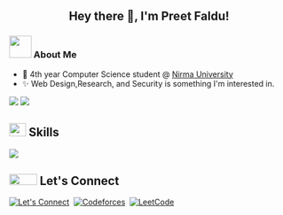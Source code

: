 <h2 align="center">
  Hey there 👋,
  I'm Preet Faldu!
</h2>

### <img src="https://media.giphy.com/media/VgCDAzcKvsR6OM0uWg/giphy.gif" width="40"> About Me

- 📖 4th year Computer Science student @ [Nirma University](https://nirmauni.ac.in/)
- ✨ Web Design,Research, and Security is something I'm interested in.

<p>
  <img src="https://github-readme-stats.vercel.app/api?username=PreetF&show_icons=true&icon_color=CE1D2D&text_color=718096&bg_color=00000000&hide_title=true&hide_border=true" />
  <img src="https://github-readme-stats.vercel.app/api/top-langs?username=PreetF&show_icons=true&icon_color=CE1D2D&text_color=718096&bg_color=00000000&hide_title=true&hide_border=true&layout=compact" />
</p>

## <img height="24" width="30" src="https://user-images.githubusercontent.com/74038190/212284087-bbe7e430-757e-4901-90bf-4cd2ce3e1852.gif" /> Skills

  <img src="https://skillicons.dev/icons?i=java,figma,ae,js,python,c,react,nextjs,tailwind,nodejs" />

## <img height="20" width="50" src="https://user-images.githubusercontent.com/74038190/214644145-264f4759-7633-441e-9d67-d8dda9d50d26.gif" /> Let's Connect

[![Let's Connect](https://skillicons.dev/icons?i=linkedin)](https://www.linkedin.com/in/preet-faldu-a10872315/)&nbsp;
[![Codeforces](https://img.shields.io/badge/Codeforces-Profile-blue?logo=codeforces&logoColor=white)](https://codeforces.com/profile/preetFaldu)&nbsp;
[![LeetCode](https://img.shields.io/badge/LeetCode-Profile-orange?logo=leetcode&logoColor=white)](https://leetcode.com/u/FalduPreet/)

